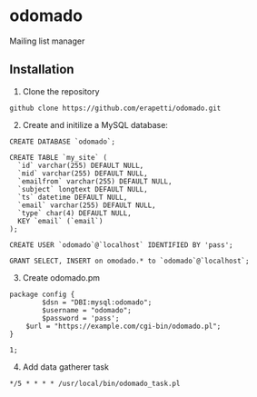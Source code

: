 # odomado
Mailing list manager

## Installation

1. Clone the repository

```
github clone https://github.com/erapetti/odomado.git
```

2. Create and initilize a MySQL database:

```
CREATE DATABASE `odomado`;

CREATE TABLE `my_site` (
  `id` varchar(255) DEFAULT NULL,
  `mid` varchar(255) DEFAULT NULL,
  `emailfrom` varchar(255) DEFAULT NULL,
  `subject` longtext DEFAULT NULL,
  `ts` datetime DEFAULT NULL,
  `email` varchar(255) DEFAULT NULL,
  `type` char(4) DEFAULT NULL,
  KEY `email` (`email`)
);

CREATE USER `odomado`@`localhost` IDENTIFIED BY 'pass';

GRANT SELECT, INSERT on omodado.* to `odomado`@`localhost`;
```

3. Create odomado.pm

```
package config {
        $dsn = "DBI:mysql:odomado";
        $username = "odomado";
        $password = 'pass';
	$url = "https://example.com/cgi-bin/odomado.pl";
}

1;
```

4. Add data gatherer task

```
*/5 * * * * /usr/local/bin/odomado_task.pl
```

